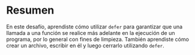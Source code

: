 # Resumen

En este desafío, aprendiste cómo utilizar `defer` para garantizar que una llamada a una función se realice más adelante en la ejecución de un programa, por lo general con fines de limpieza. También aprendiste cómo crear un archivo, escribir en él y luego cerrarlo utilizando `defer`.
